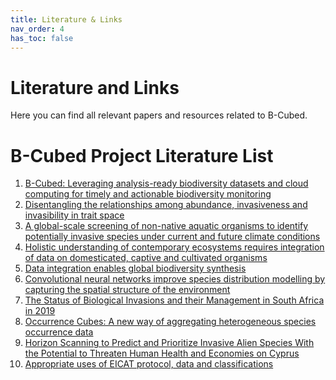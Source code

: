 ```yaml
---
title: Literature & Links
nav_order: 4
has_toc: false
---
```


# Literature and Links
Here you can find all relevant papers and resources related to B-Cubed. 

# B-Cubed Project Literature List

1. [B-Cubed: Leveraging analysis-ready biodiversity datasets and cloud computing for timely and actionable biodiversity monitoring](https://doi.org/10.3897/biss.7.110734)
2. [Disentangling the relationships among abundance, invasiveness and invasibility in trait space](
https://doi.org/10.1038/s44185-023-00019-1)
3. [A global-scale screening of non-native aquatic organisms to identify potentially invasive species under current and future climate conditions](https://doi.org/10.1016/j.scitotenv.2021.147868)
4. [Holistic understanding of contemporary ecosystems requires integration of data on domesticated, captive and cultivated organisms](https://doi.org/10.3897/BDJ.9.e65371)
5. [Data integration enables global biodiversity synthesis](https://doi.org/10.1073/pnas.2018093118)
6. [Convolutional neural networks improve species distribution modelling by capturing the spatial structure of the environment](https://doi.org/10.1371/journal.pcbi.1008856)
7. [The Status of Biological Invasions and their Management in South Africa in 2019](https://doi.org/10.5281/zenodo.3947613)
8. [Occurrence Cubes: A new way of aggregating heterogeneous species occurrence data](https://doi.org/10.3897/biss.4.59154)
9. [Horizon Scanning to Predict and Prioritize Invasive Alien Species With the Potential to Threaten Human Health and Economies on Cyprus](https://doi.org/10.3389/fevo.2020.566281)
10. [Appropriate uses of EICAT protocol, data and classifications](https://doi.org/10.3897/neobiota.62.51574)


